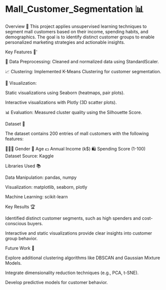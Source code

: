 # Mall_Customer_Segmentation 📊
Overview 📝
This project applies unsupervised learning techniques to segment mall customers based on their income, spending habits, and demographics. The goal is to identify distinct customer groups to enable personalized marketing strategies and actionable insights.

Key Features 🚀'

🔧 Data Preprocessing: Cleaned and normalized data using StandardScaler.

📈 Clustering: Implemented K-Means Clustering for customer segmentation.

🎨 Visualization:

Static visualizations using Seaborn (heatmaps, pair plots).

Interactive visualizations with Plotly (3D scatter plots).

📊 Evaluation: Measured cluster quality using the Silhouette Score.

Dataset 📂

The dataset contains 200 entries of mall customers with the following features:

🧑‍🤝‍🧑 Gender
📅 Age
💵 Annual Income (k$)
🛍️ Spending Score (1-100)
Dataset Source: Kaggle

Libraries Used 📚

Data Manipulation: pandas, numpy

Visualization: matplotlib, seaborn, plotly

Machine Learning: scikit-learn

Key Results 🏆

Identified distinct customer segments, such as high spenders and cost-conscious buyers.

Interactive and static visualizations provide clear insights into customer group behavior.

Future Work 🔮

Explore additional clustering algorithms like DBSCAN and Gaussian Mixture Models.

Integrate dimensionality reduction techniques (e.g., PCA, t-SNE).

Develop predictive models for customer behavior.

